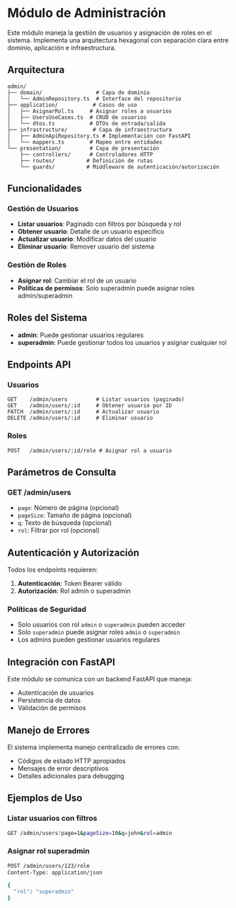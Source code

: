 # Módulo de Administración

Este módulo maneja la gestión de usuarios y asignación de roles en el sistema. Implementa una arquitectura hexagonal con separación clara entre dominio, aplicación e infraestructura.

## Arquitectura

```
admin/
├── domain/                 # Capa de dominio
│   └── AdminRepository.ts  # Interface del repositorio
├── application/           # Casos de uso
│   ├── AsignarRol.ts     # Asignar roles a usuarios
│   ├── UsersUseCases.ts  # CRUD de usuarios
│   └── dtos.ts           # DTOs de entrada/salida
├── infrastructure/        # Capa de infraestructura
│   ├── AdminApiRepository.ts # Implementación con FastAPI
│   └── mappers.ts        # Mapeo entre entidades
└── presentation/         # Capa de presentación
    ├── controllers/      # Controladores HTTP
    ├── routes/          # Definición de rutas
    └── guards/          # Middleware de autenticación/autorización
```

## Funcionalidades

### Gestión de Usuarios
- **Listar usuarios**: Paginado con filtros por búsqueda y rol
- **Obtener usuario**: Detalle de un usuario específico
- **Actualizar usuario**: Modificar datos del usuario
- **Eliminar usuario**: Remover usuario del sistema

### Gestión de Roles
- **Asignar rol**: Cambiar el rol de un usuario
- **Políticas de permisos**: Solo superadmin puede asignar roles admin/superadmin

## Roles del Sistema

- **admin**: Puede gestionar usuarios regulares
- **superadmin**: Puede gestionar todos los usuarios y asignar cualquier rol

## Endpoints API

### Usuarios
```
GET    /admin/users         # Listar usuarios (paginado)
GET    /admin/users/:id     # Obtener usuario por ID
PATCH  /admin/users/:id     # Actualizar usuario
DELETE /admin/users/:id     # Eliminar usuario
```

### Roles
```
POST   /admin/users/:id/role # Asignar rol a usuario
```

## Parámetros de Consulta

### GET /admin/users
- `page`: Número de página (opcional)
- `pageSize`: Tamaño de página (opcional)
- `q`: Texto de búsqueda (opcional)
- `rol`: Filtrar por rol (opcional)

## Autenticación y Autorización

Todos los endpoints requieren:
1. **Autenticación**: Token Bearer válido
2. **Autorización**: Rol admin o superadmin

### Políticas de Seguridad
- Solo usuarios con rol `admin` o `superadmin` pueden acceder
- Solo `superadmin` puede asignar roles `admin` o `superadmin`
- Los admins pueden gestionar usuarios regulares

## Integración con FastAPI

Este módulo se comunica con un backend FastAPI que maneja:
- Autenticación de usuarios
- Persistencia de datos
- Validación de permisos

## Manejo de Errores

El sistema implementa manejo centralizado de errores con:
- Códigos de estado HTTP apropiados
- Mensajes de error descriptivos
- Detalles adicionales para debugging

## Ejemplos de Uso

### Listar usuarios con filtros
```bash
GET /admin/users?page=1&pageSize=10&q=john&rol=admin
```

### Asignar rol superadmin
```bash
POST /admin/users/123/role
Content-Type: application/json

{
  "rol": "superadmin"
}
```
